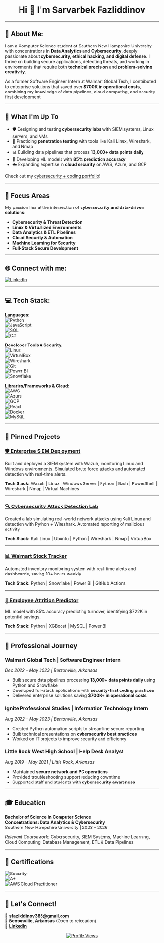<div align="center">

# Hi 👋 I'm Sarvarbek Fazliddinov

</div>

---

## 💼 About Me:

I am a Computer Science student at Southern New Hampshire University with concentrations in **Data Analytics** and **Cybersecurity**, deeply passionate about **cybersecurity, ethical hacking, and digital defense**. I thrive on building secure applications, detecting threats, and working in environments that require both **technical precision** and **problem-solving creativity**.  

As a former Software Engineer Intern at Walmart Global Tech, I contributed to enterprise solutions that saved over **$700K in operational costs**, combining my knowledge of data pipelines, cloud computing, and security-first development.  

---

## 🚀 What I'm Up To

- 🛡️ Designing and testing **cybersecurity labs** with SIEM systems, Linux servers, and VMs  
- 🔐 Practicing **penetration testing** with tools like Kali Linux, Wireshark, and Nmap  
- 📊 Building data pipelines that process **13,000+ data points daily**  
- 🤖 Developing ML models with **85% prediction accuracy**  
- ☁️ Expanding expertise in **cloud security** on AWS, Azure, and GCP  

Check out my [cybersecurity + coding portfolio](https://github.com/sfazliddinov385?tab=repositories)!  

---

## 🎯 Focus Areas

My passion lies at the intersection of **cybersecurity and data-driven solutions**:  

- **Cybersecurity & Threat Detection**  
- **Linux & Virtualized Environments**  
- **Data Analytics & ETL Pipelines**  
- **Cloud Security & Automation**  
- **Machine Learning for Security**  
- **Full-Stack Secure Development**  

---

## 🌐 Connect with me:

[![LinkedIn](https://img.shields.io/badge/LinkedIn-0077B5?style=for-the-badge&logo=linkedin&logoColor=white)](https://www.linkedin.com/in/sarvarbekfazliddinov/)

---

## 💻 Tech Stack:

**Languages:**  
![Python](https://img.shields.io/badge/Python-3776AB?style=for-the-badge&logo=python&logoColor=white)  
![JavaScript](https://img.shields.io/badge/JavaScript-F7DF1E?style=for-the-badge&logo=javascript&logoColor=black)  
![SQL](https://img.shields.io/badge/SQL-4479A1?style=for-the-badge&logo=postgresql&logoColor=white)  
![C#](https://img.shields.io/badge/C%23-239120?style=for-the-badge&logo=c-sharp&logoColor=white)  

**Developer Tools & Security:**  
![Linux](https://img.shields.io/badge/Linux-FCC624?style=for-the-badge&logo=linux&logoColor=black)  
![VirtualBox](https://img.shields.io/badge/Virtual%20Machines-183A61?style=for-the-badge&logo=vmware&logoColor=white)  
![Wireshark](https://img.shields.io/badge/Wireshark-1679A7?style=for-the-badge&logo=wireshark&logoColor=white)  
![Git](https://img.shields.io/badge/Git-F05032?style=for-the-badge&logo=git&logoColor=white)  
![Power BI](https://img.shields.io/badge/PowerBI-F2C811?style=for-the-badge&logo=Power%20BI&logoColor=white)  
![Snowflake](https://img.shields.io/badge/Snowflake-29B5E8?style=for-the-badge&logo=snowflake&logoColor=white)  

**Libraries/Frameworks & Cloud:**  
![AWS](https://img.shields.io/badge/AWS-232F3E?style=for-the-badge&logo=amazon-aws&logoColor=white)  
![Azure](https://img.shields.io/badge/Microsoft_Azure-0089D0?style=for-the-badge&logo=microsoft-azure&logoColor=white)  
![GCP](https://img.shields.io/badge/Google_Cloud-4285F4?style=for-the-badge&logo=google-cloud&logoColor=white)  
![React](https://img.shields.io/badge/React-20232A?style=for-the-badge&logo=react&logoColor=61DAFB)  
![Docker](https://img.shields.io/badge/Docker-2496ED?style=for-the-badge&logo=docker&logoColor=white)  
![MySQL](https://img.shields.io/badge/MySQL-00000F?style=for-the-badge&logo=mysql&logoColor=white)  

---

## 📌 Pinned Projects

### [🛡️ Enterprise SIEM Deployment](https://github.com/sfazliddinov385/enterprise-siem-deployment)  
Built and deployed a SIEM system with Wazuh, monitoring Linux and Windows environments. Simulated brute force attacks and automated detection with real-time alerts.  

**Tech Stack:** Wazuh | Linux | Windows Server | Python | Bash | PowerShell | Wireshark | Nmap | Virtual Machines  

---

### [🔍 Cybersecurity Attack Detection Lab](https://github.com/sfazliddinov385/Cybersecurity-Attack-Detection-Lab)  
Created a lab simulating real-world network attacks using Kali Linux and detection with Python + Wireshark. Automated reporting of malicious activity.  

**Tech Stack:** Kali Linux | Ubuntu | Python | Wireshark | Nmap | VirtualBox  

---

### [📊 Walmart Stock Tracker](https://github.com/sfazliddinov385/walmart-stock-tracker)  
Automated inventory monitoring system with real-time alerts and dashboards, saving 10+ hours weekly.  

**Tech Stack:** Python | Snowflake | Power BI | GitHub Actions  

---

### [🧠 Employee Attrition Predictor](https://github.com/sfazliddinov385/employee-attrition-prediction)  
ML model with 85% accuracy predicting turnover, identifying $722K in potential savings.  

**Tech Stack:** Python | XGBoost | MySQL | Power BI  

---

## 💼 Professional Journey

### **Walmart Global Tech** | Software Engineer Intern  
*Dec 2022 - May 2023 | Bentonville, Arkansas*  
- Built secure data pipelines processing **13,000+ data points daily** using Python and Snowflake  
- Developed full-stack applications with **security-first coding practices**  
- Delivered enterprise solutions saving **$700K+ in operational costs**  

### **Ignite Professional Studies** | Information Technology Intern  
*Aug 2022 - May 2023 | Bentonville, Arkansas*  
- Created Python automation scripts to streamline secure reporting  
- Built technical presentations on **cybersecurity best practices**  
- Worked on IT projects to improve security and efficiency  

### **Little Rock West High School** | Help Desk Analyst  
*Aug 2019 - May 2021 | Little Rock, Arkansas*  
- Maintained **secure network and PC operations**  
- Provided troubleshooting support reducing downtime  
- Supported staff and students with **cybersecurity awareness**  

---

## 🎓 Education

**Bachelor of Science in Computer Science**  
**Concentrations: Data Analytics & Cybersecurity**  
Southern New Hampshire University | 2023 - 2026  

*Relevant Coursework:* Cybersecurity, SIEM Systems, Machine Learning, Cloud Computing, Database Management, ETL & Data Pipelines  

---

## 📜 Certifications

<div align="left">

![Security+](https://img.shields.io/badge/CompTIA%20Security+-E01F27?style=for-the-badge&logo=comptia&logoColor=white)  
![A+](https://img.shields.io/badge/CompTIA%20A+-E01F27?style=for-the-badge&logo=comptia&logoColor=white)  
![AWS Cloud Practitioner](https://img.shields.io/badge/AWS%20Cloud%20Practitioner-FF9900?style=for-the-badge&logo=amazonaws&logoColor=white)  

</div>

---

## 🌟 Let's Connect!

📧 **sfazliddinov385@gmail.com**  
📍 **Bentonville, Arkansas** (Open to relocation)  
💼 **[LinkedIn](https://www.linkedin.com/in/sarvarbekfazliddinov/)**  

<div align="center">

[![Profile Views](https://komarev.com/ghpvc/?username=sfazliddinov385&color=blue&style=flat-square)](https://github.com/sfazliddinov385)

</div>
